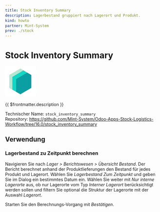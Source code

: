 ```yaml
---
title: Stock Inventory Summary
description: Lagerbestand gruppiert nach Lagerort und Produkt.
kind: howto
partner: Mint-System
prev: ./stock
---
```


# Stock Inventory Summary

![icon_oms_box](attachments/icons_odoo_mint_system.png)

{{ $frontmatter.description }}

Technischer Name: `stock_inventory_summary`\
Repository: <https://github.com/Mint-System/Odoo-Apps-Stock-Logistics-Workflow/tree/16.0/stock_inventory_summary>

## Verwendung

### Lagerbestand zu Zeitpunkt berechnen

Navigieren Sie nach _Lager > Berichtswesen > Übersicht Bestand_. Der Bericht berechnet anhand der Produktlieferungen den Bestand für jedes Produkt und Lagerort. Wählen Sie _Lagerbestand Zum Zeitpunkt_ und geben Sie im Dialog ein bestimmtes Datum ein. Wählen Sie weiter mit _Nur interne Lagerorte_ aus, ob nur Lagerorte vom Typ _Interner Lagerort_ berücksichtigt werden sollen und filtern Sie optional die Struktur der Lagerorte mit der Auswahl _Lagerort_.

Starten Sie den Berechnungs-Vorgang mit _Bestätigen_.
